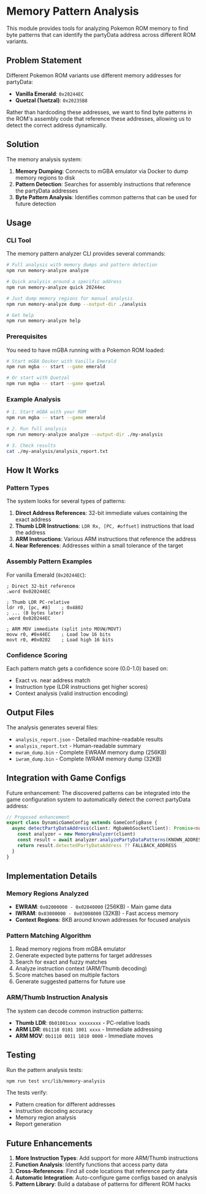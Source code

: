 # Memory Pattern Analysis

This module provides tools for analyzing Pokemon ROM memory to find byte patterns that can identify the partyData address across different ROM variants.

## Problem Statement

Different Pokemon ROM variants use different memory addresses for partyData:
- **Vanilla Emerald**: `0x20244EC`
- **Quetzal (1uetzal)**: `0x20235B8`

Rather than hardcoding these addresses, we want to find byte patterns in the ROM's assembly code that reference these addresses, allowing us to detect the correct address dynamically.

## Solution

The memory analysis system:

1. **Memory Dumping**: Connects to mGBA emulator via Docker to dump memory regions to disk
2. **Pattern Detection**: Searches for assembly instructions that reference the partyData addresses
3. **Byte Pattern Analysis**: Identifies common patterns that can be used for future detection

## Usage

### CLI Tool

The memory pattern analyzer CLI provides several commands:

```bash
# Full analysis with memory dumps and pattern detection
npm run memory-analyze analyze

# Quick analysis around a specific address
npm run memory-analyze quick 20244ec

# Just dump memory regions for manual analysis
npm run memory-analyze dump --output-dir ./analysis

# Get help
npm run memory-analyze help
```

### Prerequisites

You need to have mGBA running with a Pokemon ROM loaded:

```bash
# Start mGBA Docker with Vanilla Emerald
npm run mgba -- start --game emerald

# Or start with Quetzal
npm run mgba -- start --game quetzal
```

### Example Analysis

```bash
# 1. Start mGBA with your ROM
npm run mgba -- start --game emerald

# 2. Run full analysis
npm run memory-analyze analyze --output-dir ./my-analysis

# 3. Check results
cat ./my-analysis/analysis_report.txt
```

## How It Works

### Pattern Types

The system looks for several types of patterns:

1. **Direct Address References**: 32-bit immediate values containing the exact address
2. **Thumb LDR Instructions**: `LDR Rx, [PC, #offset]` instructions that load the address
3. **ARM Instructions**: Various ARM instructions that reference the address
4. **Near References**: Addresses within a small tolerance of the target

### Assembly Pattern Examples

For vanilla Emerald (`0x20244EC`):

```assembly
; Direct 32-bit reference
.word 0x020244EC

; Thumb LDR PC-relative
ldr r0, [pc, #8]    ; 0x4802
; ... (8 bytes later)
.word 0x020244EC

; ARM MOV immediate (split into MOVW/MOVT)
movw r0, #0x44EC    ; Load low 16 bits
movt r0, #0x0202    ; Load high 16 bits
```

### Confidence Scoring

Each pattern match gets a confidence score (0.0-1.0) based on:
- Exact vs. near address match
- Instruction type (LDR instructions get higher scores)
- Context analysis (valid instruction encoding)

## Output Files

The analysis generates several files:

- `analysis_report.json` - Detailed machine-readable results
- `analysis_report.txt` - Human-readable summary
- `ewram_dump.bin` - Complete EWRAM memory dump (256KB)
- `iwram_dump.bin` - Complete IWRAM memory dump (32KB)

## Integration with Game Configs

Future enhancement: The discovered patterns can be integrated into the game configuration system to automatically detect the correct partyData address:

```typescript
// Proposed enhancement
export class DynamicGameConfig extends GameConfigBase {
  async detectPartyDataAddress(client: MgbaWebSocketClient): Promise<number> {
    const analyzer = new MemoryAnalyzer(client)
    const result = await analyzer.analyzePartyDataPatterns(KNOWN_ADDRESSES)
    return result.detectedPartyDataAddress ?? FALLBACK_ADDRESS
  }
}
```

## Implementation Details

### Memory Regions Analyzed

- **EWRAM**: `0x02000000 - 0x02040000` (256KB) - Main game data
- **IWRAM**: `0x03000000 - 0x03008000` (32KB) - Fast access memory
- **Context Regions**: 8KB around known addresses for focused analysis

### Pattern Matching Algorithm

1. Read memory regions from mGBA emulator
2. Generate expected byte patterns for target addresses
3. Search for exact and fuzzy matches
4. Analyze instruction context (ARM/Thumb decoding)
5. Score matches based on multiple factors
6. Generate suggested patterns for future use

### ARM/Thumb Instruction Analysis

The system can decode common instruction patterns:

- **Thumb LDR**: `0b01001xxx xxxxxxxx` - PC-relative loads
- **ARM LDR**: `0b1110 0101 1001 xxxx` - Immediate addressing
- **ARM MOV**: `0b1110 0011 1010 0000` - Immediate moves

## Testing

Run the pattern analysis tests:

```bash
npm run test src/lib/memory-analysis
```

The tests verify:
- Pattern creation for different addresses
- Instruction decoding accuracy
- Memory region analysis
- Report generation

## Future Enhancements

1. **More Instruction Types**: Add support for more ARM/Thumb instructions
2. **Function Analysis**: Identify functions that access party data
3. **Cross-References**: Find all code locations that reference party data
4. **Automatic Integration**: Auto-configure game configs based on analysis
5. **Pattern Library**: Build a database of patterns for different ROM hacks